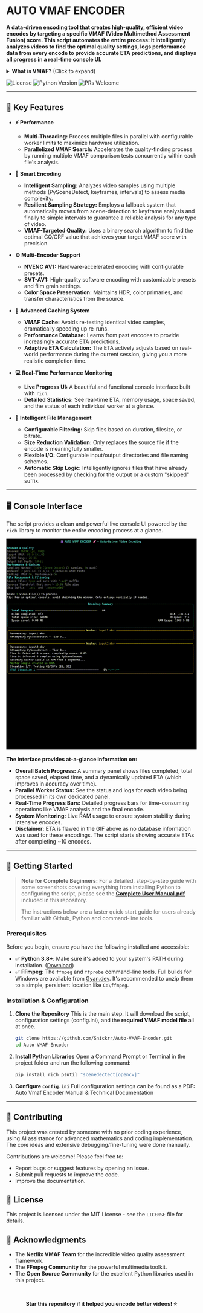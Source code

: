 # AUTO VMAF ENCODER

**A data-driven encoding tool that creates high-quality, efficient video encodes by targeting a specific VMAF (Video Multimethod Assessment Fusion) score. This script automates the entire process: it intelligently analyzes videos to find the optimal quality settings, logs performance data from every encode to provide accurate ETA predictions, and displays all progress in a real-time console UI.**

<details>
  <summary><strong>What is VMAF?</strong> (Click to expand)</summary>
  
  Video Multimethod Assessment Fusion (VMAF) is a perceptual video quality metric developed by Netflix. It uses a machine-learning model to predict subjective video quality more accurately than traditional metrics like PSNR or SSIM. It has become an industry standard for optimizing video encoding to ensure the best viewing experience for a given bandwidth. This script leverages VMAF to make intelligent, quality-based encoding decisions.
</details>

</div>

![License](https://img.shields.io/badge/license-MIT-green)
![Python Version](https://img.shields.io/badge/python-3.8+-blue)
![PRs Welcome](https://img.shields.io/badge/PRs-welcome-brightgreen.svg)


---

## 🎯 Key Features

* **⚡ Performance**
    * **Multi-Threading:** Process multiple files in parallel with configurable worker limits to maximize hardware utilization.
    * **Parallelized VMAF Search:** Accelerates the quality-finding process by running multiple VMAF comparison tests concurrently within each file's analysis.

* **🧠 Smart Encoding**
    * **Intelligent Sampling:** Analyzes video samples using multiple methods (PySceneDetect, keyframes, intervals) to assess media complexity.
    * **Resilient Sampling Strategy:** Employs a fallback system that automatically moves from scene-detection to keyframe analysis and finally to simple intervals to guarantee a reliable analysis for any type of video.
    * **VMAF-Targeted Quality:** Uses a binary search algorithm to find the optimal CQ/CRF value that achieves your target VMAF score with precision.


* **⚙️ Multi-Encoder Support**
    * **NVENC AV1:** Hardware-accelerated encoding with configurable presets.
    * **SVT-AV1:** High-quality software encoding with customizable presets and film grain settings.
    * **Color Space Preservation:** Maintains HDR, color primaries, and transfer characteristics from the source.

* **🚀 Advanced Caching System**
    * **VMAF Cache:** Avoids re-testing identical video samples, dramatically speeding up re-runs.
    * **Performance Database:** Learns from past encodes to provide increasingly accurate ETA predictions.
    * **Adaptive ETA Calculation:** The ETA actively adjusts based on real-world performance during the current session, giving you a more realistic completion time.

* **💻 Real-Time Performance Monitoring**
    * **Live Progress UI:** A beautiful and functional console interface built with `rich`.
    * **Detailed Statistics:** See real-time ETA, memory usage, space saved, and the status of each individual worker at a glance.

* **📂 Intelligent File Management**
    * **Configurable Filtering:** Skip files based on duration, filesize, or bitrate.
    * **Size Reduction Validation:** Only replaces the source file if the encode is meaningfully smaller.
    * **Flexible I/O:** Configurable input/output directories and file naming schemes.
    * **Automatic Skip Logic:** Intelligently ignores files that have already been processed by checking for the output or a custom "skipped" suffix.
---
## 🖥️ Console Interface

The script provides a clean and powerful live console UI powered by the `rich` library to monitor the entire encoding process at a glance.


![Live Demo of Auto VMAF Encoder](https://github.com/Snickrr/Auto-VMAF-Encoder/blob/main/images/demo.gif) 

**The interface provides at-a-glance information on:**

* **Overall Batch Progress:** A summary panel shows files completed, total space saved, elapsed time, and a dynamically updated ETA (which improves in accuracy over time).
* **Parallel Worker Status:** See the status and logs for each video being processed in its own dedicated panel.
* **Real-Time Progress Bars:** Detailed progress bars for time-consuming operations like VMAF analysis and the final encode.
* **System Monitoring:** Live RAM usage to ensure system stability during intensive encodes.
* **Disclaimer**: ETA is flawed in the GIF above as no database information was used for these encodings. The script starts showing accurate ETAs after completing ~10 encodes.
---

## 🚀 Getting Started

> **Note for Complete Beginners:**
> For a detailed, step-by-step guide with some screenshots covering everything from installing Python to configuring the script, please see the **[Complete User Manual.pdf](https://github.com/Snickrr/Auto-VMAF-Encoder/blob/main/Auto%20Vmaf%20Encoder%20Install%20Guide%2C%20Manual%20%26%20Technical%20Documentation%20V1.0.pdf)** included in this repository.
>
> The instructions below are a faster quick-start guide for users already familiar with Github, Python and command-line tools.

### Prerequisites

Before you begin, ensure you have the following installed and accessible:

* ✅ **Python 3.8+**: Make sure it's added to your system's PATH during installation. ([Download](https://python.org/downloads/))
* ✅ **FFmpeg**: The `ffmpeg` and `ffprobe` command-line tools. Full builds for Windows are available from [Gyan.dev](https://www.gyan.dev/ffmpeg/builds/). It's recommended to unzip them to a simple, persistent location like `C:\ffmpeg`.

### Installation & Configuration

1.  **Clone the Repository**
    This is the main step. It will download the script, configuration settings (config.ini), and the **required VMAF model file** all at once.
    ```bash
    git clone https://github.com/Snickrr/Auto-VMAF-Encoder.git
    cd Auto-VMAF-Encoder
    ```

2.  **Install Python Libraries**
    Open a Command Prompt or Terminal in the project folder and run the following command:
    ```bash
    pip install rich psutil "scenedectect[opencv]"
    ```

3.  **Configure `config.ini`**
    Full configuration settings can be found as a PDF: Auto Vmaf Encoder Manual & Technical Documentation

---

## 🤝 Contributing

This project was created by someone with no prior coding experience, using AI assistance for advanced mathematics and coding implementation. The core ideas and extensive debugging/fine-tuning were done manually.

Contributions are welcome! Please feel free to:
* Report bugs or suggest features by opening an issue.
* Submit pull requests to improve the code.
* Improve the documentation.

## 📄 License

This project is licensed under the MIT License - see the `LICENSE` file for details.

## 🙏 Acknowledgments
* The **Netflix VMAF Team** for the incredible video quality assessment framework.
* The **FFmpeg Community** for the powerful multimedia toolkit.
* The **Open Source Community** for the excellent Python libraries used in this project.

<br>
<div align="center">

**Star this repository if it helped you encode better videos! ⭐**

</div>














